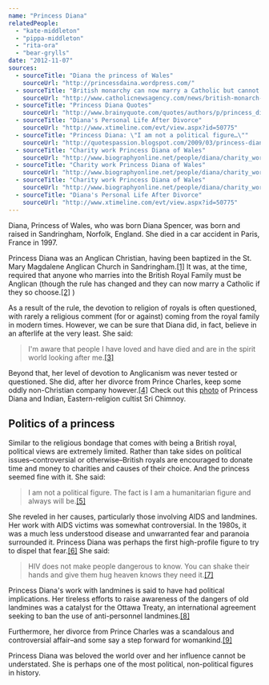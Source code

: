```yaml
---
name: "Princess Diana"
relatedPeople:
  - "kate-middleton"
  - "pippa-middleton"
  - "rita-ora"
  - "bear-grylls"
date: "2012-11-07"
sources:
  - sourceTitle: "Diana the princess of Wales"
    sourceUrl: "http://princessdaina.wordpress.com/"
  - sourceTitle: "British monarchy can now marry a Catholic but cannot be one"
    sourceUrl: "http://www.catholicnewsagency.com/news/british-monarch-can-now-marry-a-catholic-but-cannot-be-one/"
  - sourceTitle: "Princess Diana Quotes"
    sourceUrl: "http://www.brainyquote.com/quotes/authors/p/princess_diana_2.html"
  - sourceTitle: "Diana's Personal Life After Divorce"
    sourceUrl: "http://www.xtimeline.com/evt/view.aspx?id=50775"
  - sourceTitle: "Princess Diana: \"I am not a political figure…\""
    sourceUrl: "http://quotespassion.blogspot.com/2009/03/princess-diana-i-am-not-political.html"
  - sourceTitle: "Charity work Princess Diana of Wales"
    sourceUrl: "http://www.biographyonline.net/people/diana/charity_work.html"
  - sourceTitle: "Charity work Princess Diana of Wales"
    sourceUrl: "http://www.biographyonline.net/people/diana/charity_work.html"
  - sourceTitle: "Charity work Princess Diana of Wales"
    sourceUrl: "http://www.biographyonline.net/people/diana/charity_work.html"
  - sourceTitle: "Diana's Personal Life After Divorce"
    sourceUrl: "http://www.xtimeline.com/evt/view.aspx?id=50775"
---
```


Diana, Princess of Wales, who was born Diana Spencer, was born and raised in Sandringham, Norfolk, England. She died in a car accident in Paris, France in 1997.

Princess Diana was an Anglican Christian, having been baptized in the St. Mary Magdalene Anglican Church in Sandringham.<a class="source-citation" href="http://princessdaina.wordpress.com/" title="Diana the princess of Wales">[1]</a> It was, at the time, required that anyone who marries into the British Royal Family must be Anglican (though the rule has changed and they can now marry a Catholic if they so choose.<a class="source-citation" href="http://www.catholicnewsagency.com/news/british-monarch-can-now-marry-a-catholic-but-cannot-be-one/" title="British monarchy can now marry a Catholic but cannot be one">[2]</a> )

As a result of the rule, the devotion to religion of royals is often questioned, with rarely a religious comment (for or against) coming from the royal family in modern times. However, we can be sure that Diana did, in fact, believe in an afterlife at the very least. She said:

>I'm aware that people I have loved and have died and are in the spirit world looking after me.<a class="source-citation" href="http://www.brainyquote.com/quotes/authors/p/princess_diana_2.html" title="Princess Diana Quotes">[3]</a>

Beyond that, her level of devotion to Anglicanism was never tested or questioned. She did, after her divorce from Prince Charles, keep some oddly non-Christian company however.<a class="source-citation" href="http://www.xtimeline.com/evt/view.aspx?id=50775" title="Diana&apos;s Personal Life After Divorce">[4]</a> Check out this [photo](http://www.srichinmoy.org/images/diana/view/) of Princess Diana and Indian, Eastern-religion cultist Sri Chimnoy.


## Politics of a princess

Similar to the religious bondage that comes with being a British royal, political views are extremely limited. Rather than take sides on political issues–controversial or otherwise–British royals are encouraged to donate time and money to charities and causes of their choice. And the princess seemed fine with it. She said:

>I am not a political figure. The fact is I am a humanitarian figure and always will be.<a class="source-citation" href="http://quotespassion.blogspot.com/2009/03/princess-diana-i-am-not-political.html" title="Princess Diana: &quot;I am not a political figure…&quot;">[5]</a>

She reveled in her causes, particularly those involving AIDS and landmines. Her work with AIDS victims was somewhat controversial. In the 1980s, it was a much less understood disease and unwarranted fear and paranoia surrounded it. Princess Diana was perhaps the first high-profile figure to try to dispel that fear.<a class="source-citation" href="http://www.biographyonline.net/people/diana/charity_work.html" title="Charity work Princess Diana of Wales">[6]</a> She said:

>HIV does not make people dangerous to know. You can shake their hands and give them hug heaven knows they need it.<a class="source-citation" href="http://www.biographyonline.net/people/diana/charity_work.html" title="Charity work Princess Diana of Wales">[7]</a>

Princess Diana's work with landmines is said to have had political implications. Her tireless efforts to raise awareness of the dangers of old landmines was a catalyst for the Ottawa Treaty, an international agreement seeking to ban the use of anti-personnel landmines.<a class="source-citation" href="http://www.biographyonline.net/people/diana/charity_work.html" title="Charity work Princess Diana of Wales">[8]</a>

Furthermore, her divorce from Prince Charles was a scandalous and controversial affair–and some say a step forward for womankind.<a class="source-citation" href="http://www.xtimeline.com/evt/view.aspx?id=50775" title="Diana&apos;s Personal Life After Divorce">[9]</a>

Princess Diana was beloved the world over and her influence cannot be understated. She is perhaps one of the most political, non-political figures in history.
